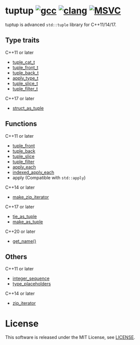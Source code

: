 # tuptup [![gcc](https://github.com/MurakamiShun/tuptup/actions/workflows/gcc-test.yml/badge.svg)](https://github.com/MurakamiShun/tuptup/actions/workflows/gcc-test.yml) [![clang](https://github.com/MurakamiShun/tuptup/actions/workflows/clang-test.yml/badge.svg)](https://github.com/MurakamiShun/tuptup/actions/workflows/clang-test.yml) [![MSVC](https://github.com/MurakamiShun/tuptup/actions/workflows/msvc-test.yml/badge.svg)](https://github.com/MurakamiShun/tuptup/actions/workflows/msvc-test.yml)

tuptup is advanced `std::tuple` library for C++11/14/17.


## Type traits

C++11 or later
- [tuple_cat_t](docs/tuple_cat_t.md)
- [tuple_front_t](docs/useful_alias.md)
- [tuple_back_t](docs/useful_alias.md)
- [apply_type_t](docs/apply_type.md)
- [tuple_slice_t](docs/tuple_slice.md)
- [tuple_filter_t](docs/tuple_filter.md)

C++17 or later
- [struct_as_tuple](docs/struct_as_tuple.md)

## Functions

C++11 or later
- [tuple_front](docs/get_alias.md)
- [tuple_back](docs/useful_alias.md)
- [tuple_slice](docs/tuple_slice.md)
- [tuple_filter](docs/tuple_filter.md)
- [apply_each](docs/apply_each.md)
- [indexed_apply_each](docs/indexed_apply_each.md)
- apply (Compatible with `std::apply`)

C++14 or later
- [make_zip_iterator](docs/zip_iterator.md)

C++17 or later
- [tie_as_tuple](docs/struct_as_tuple.md)
- [make_as_tuple](docs/struct_as_tuple.md)

C++20 or later
- [get_name()](docs/member_name.md)

## Others

C++11 or later
- [integer_sequence](docs/integer_sequence.md)
- [type_placeholders](docs/type_placeholders.md)

C++14 or later
- [zip_iterator](docs/zip_iterator.md)


# License
This software is released under the MIT License, see [LICENSE](LICENSE).
